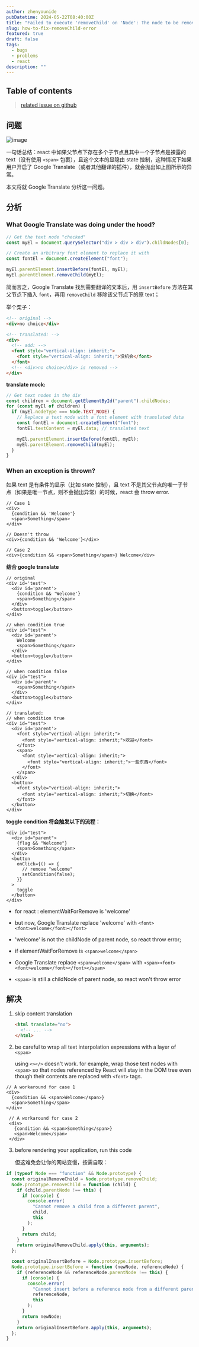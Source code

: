 ```yaml
---
author: zhenyounide
pubDatetime: 2024-05-22T08:40:00Z
title: "Failed to execute 'removeChild' on 'Node': The node to be removed is not a child of this node"
slug: how-to-fix-removeChild-error
featured: true
draft: false
tags:
  - bugs
  - problems
  - react
description: ""
---
```


## Table of contents

<!-- 隐藏的区域 -->

> [related issue on github](https://github.com/facebook/react/issues/11538)

## 问题

![image](/faile-to-remove-child.png)

一句话总结：react 中如果父节点下存在多个子节点且其中一个子节点是裸露的 text（没有使用 `<span>` 包裹），且这个文本的显隐由 state 控制，这种情况下如果用户开启了 Google Translate（或者其他翻译的插件），就会抛出如上图所示的异常。

本文将就 Google Translate 分析这一问题。

## 分析

### What Google Translate was doing under the hood?

```js
// Get the text node "checked"
const myEl = document.querySelector("div > div > div").childNodes[0];

// Create an arbitrary font element to replace it with
const fontEl = document.createElement("font");

myEl.parentElement.insertBefore(fontEl, myEl);
myEl.parentElement.removeChild(myEl);
```

简而言之，Google Translate 找到需要翻译的文本后，用 `insertBefore` 方法在其父节点下插入 `font`，再用 `removeChild` 移除该父节点下的原 text；

举个栗子：

```html
<!-- original -->
<div>no choice</div>

<!-- translated: -->
<div>
  <!-- add: -->
  <font style="vertical-align: inherit;">
    <font style="vertical-align: inherit;">没机会</font>
  </font>
  <!-- <div>no choice</div> is removed -->
</div>
```

**translate mock:**

```js
// Get text nodes in the div
const children = document.getElementById("parent").childNodes;
for (const myEl of children) {
  if (myEl.nodeType === Node.TEXT_NODE) {
    // Replace a text node with a font element with translated data
    const fontEl = document.createElement("font");
    fontEl.textContent = myEl.data; // translated text

    myEl.parentElement.insertBefore(fontEl, myEl);
    myEl.parentElement.removeChild(myEl);
  }
}
```

### When an exception is thrown?

如果 text 是有条件的显示（比如 state 控制），且 text 不是其父节点的唯一子节点（如果是唯一节点，则不会抛出异常）的时候，react 会 throw error.

```tsx
// Case 1
<div>
  {condition && 'Welcome'}
  <span>Something</span>
</div>

// Doesn't throw
<div>{condition && 'Welcome'}</div>

// Case 2
<div>{condition && <span>Something</span>} Welcome</div>
```

**结合 google translate**

```tsx
// original
<div id='test'>
  <div id='parent'>
    {condition && 'Welcome'}
    <span>Something</span>
  </div>
  <button>toggle</button>
</div>

// when condition true
<div id="test">
  <div id='parent'>
    Welcome
    <span>Something</span>
  </div>
  <button>toggle</button>
</div>

// when condition false
<div id="test">
  <div id='parent'>
    <span>Something</span>
  </div>
  <button>toggle</button>
</div>

// translated:
// when condition true
<div id="test">
  <div id='parent'>
    <font style="vertical-align: inherit;">
      <font style="vertical-align: inherit;">欢迎</font>
    </font>
    <span>
      <font style="vertical-align: inherit;">
        <font style="vertical-align: inherit;">一些东西</font>
      </font>
    </span>
  </div>
  <button>
    <font style="vertical-align: inherit;">
      <font style="vertical-align: inherit;">切换</font>
    </font>
  </button>
</div>
```

**toggle condition 将会触发以下的流程：**

```tsx
<div id="test">
  <div id="parent">
    {flag && "Welcome"}
    <span>Something</span>
  </div>
  <button
    onClick={() => {
      // remove "welcome"
      setCondition(false);
    }}
  >
    toggle
  </button>
</div>
```

- for react : elementWaitForRemove is 'welcome'
- but now, Google Translate replace 'welcome' with `<font><font>welcome</font></font>`
- 'welcome' is not the childNode of parent node, so react throw error;

- if elementWaitForRemove is `<span>welcome</span>`
- Google Translate replace `<span>welcome</span>` with `<span><font><font>welcome</font></font></span>`
- `<span>` is still a childNode of parent node, so react won't throw error

## 解决

1. skip content translation

   ```html
   <html translate="no">
     <!-- ... -->
   </html>
   ```

2. be careful to wrap all text interpolation expressions with a layer of `<span>`

   using `<></>` doesn't work.
   for example, wrap those text nodes with `<span>` so that nodes referenced by React will stay in the DOM tree even though their contents are replaced with `<font>` tags.

```tsx
// A workaround for case 1
<div>
  {condition && <span>Welcome</span>}
  <span>Something</span>
</div>

 // A workaround for case 2
 <div>
   {condition && <span>Something</span>}
   <span>Welcome</span>
 </div>
```

3. before rendering your application, run this code

   但这难免会让你的网站变慢，按需自取：

```js
if (typeof Node === "function" && Node.prototype) {
  const originalRemoveChild = Node.prototype.removeChild;
  Node.prototype.removeChild = function (child) {
    if (child.parentNode !== this) {
      if (console) {
        console.error(
          "Cannot remove a child from a different parent",
          child,
          this
        );
      }
      return child;
    }
    return originalRemoveChild.apply(this, arguments);
  };

  const originalInsertBefore = Node.prototype.insertBefore;
  Node.prototype.insertBefore = function (newNode, referenceNode) {
    if (referenceNode && referenceNode.parentNode !== this) {
      if (console) {
        console.error(
          "Cannot insert before a reference node from a different parent",
          referenceNode,
          this
        );
      }
      return newNode;
    }
    return originalInsertBefore.apply(this, arguments);
  };
}
```
